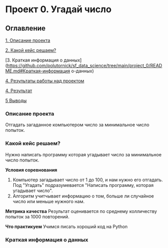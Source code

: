 # Проект 0. Угадай число

## Оглавление
[1. Описание проекта](https://github.com/polutornick/sf_data_science/tree/main/project_0/README.md#Описание-проекта)

[2. Какой кейс решаем?](https://github.com/polutornick/sf_data_science/tree/main/project_0/README.md#Какой-кейс-решаем?)

[3. Краткая информация о данных](https://github.com/polutornick/sf_data_science/tree/main/project_0/README.md#Краткая-информация о-данных)

[4. Результаты работы над проектом](https://github.com/polutornick/sf_data_science/tree/main/project_0/README.md#)

[4. Результат](https://github.com/polutornick/sf_data_science/tree/main/project_0/README.md#)

[5 Выводы](https://github.com/polutornick/sf_data_science/tree/main/project_0/README.md#)	

### Описание проекта
Отгадать загаданное компьютером число за минимальное число попыток.

### Какой кейс решаем?
Нужно написать программу которая угадывает число за минимальное число попыток.
	
**Условия соревнования**
1) Компьютер загадывает число от 1 до 100, и нам нужно его отгадать. Под "Угадать" подразумевается "Написать программу, которая угадывает число".
2) Алгоритм учитчывает информацию о том, больше ли случайное число или меньше нужного нам.
 
**Метрика качества**
Результат оценивается по среднему колличеству попыток за 1000 повторений.
 
**Что практикуем**
Учимся писать хороший код на Python
 
### Краткая информация о данных